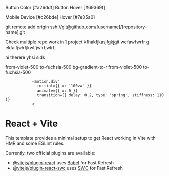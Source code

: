 Button Color [#a26ddf]
Button Hover [#69369f]

Mobile Device [#c26bde]
Hover [#7e35a0]


git remote add origin ssh://git@github.com/[username]/[repository-name].git

Check multiple repo work in 1 project kfhakfjkasjfgkjgit wefawfwrfr
g ekfaifjwlrfjkwlfjwlrfjwlrfj

hi therere yhsi sids


from-violet-500 to-fuchsia-500
bg-gradient-to-r from-violet-500 to-fuchsia-500



                <motion.div"
                  initial={{ x: '100vw' }}
                  animate={{ x: 0 }}
                  transition={{ delay: 0.2, type: 'spring', stiffness: 110 }}
                >







# React + Vite

This template provides a minimal setup to get React working in Vite with HMR and some ESLint rules.

Currently, two official plugins are available:

- [@vitejs/plugin-react](https://github.com/vitejs/vite-plugin-react/blob/main/packages/plugin-react/README.md) uses [Babel](https://babeljs.io/) for Fast Refresh
- [@vitejs/plugin-react-swc](https://github.com/vitejs/vite-plugin-react-swc) uses [SWC](https://swc.rs/) for Fast Refresh
